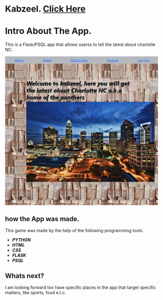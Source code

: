 # Kabzeel.  [Click Here](https://kabzeel.herokuapp.com/)
# Intro About The App.
This is a Flask/PSQL app that allows userss to tell the  latest about charlotte NC.


![H.S](Untitled.png "Kabzeel")

## how the App was made.
This game was made by the help of the following programming tools.

- ***PYTHON*** 
- ***HTML*** 
- ***CSS*** 
- ***FLASK*** 
- ***PSQL*** 

## Whats next?

I am looking forward too have specific places in the app that target specific matters, like sports, food e.t.c.